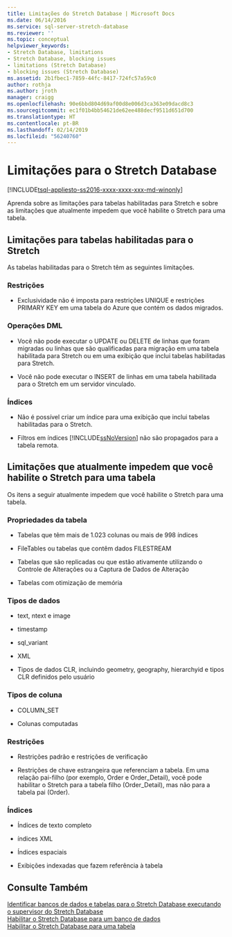 ```yaml
---
title: Limitações do Stretch Database | Microsoft Docs
ms.date: 06/14/2016
ms.service: sql-server-stretch-database
ms.reviewer: ''
ms.topic: conceptual
helpviewer_keywords:
- Stretch Database, limitations
- Stretch Database, blocking issues
- limitations (Stretch Database)
- blocking issues (Stretch Database)
ms.assetid: 2b1fbec1-7859-44fc-8417-724fc57a59c0
author: rothja
ms.author: jroth
manager: craigg
ms.openlocfilehash: 90e6bbd804d69af00d8e006d3ca363e09dacd8c3
ms.sourcegitcommit: ec1f01b4bb54621de62ee488decf9511d651d700
ms.translationtype: HT
ms.contentlocale: pt-BR
ms.lasthandoff: 02/14/2019
ms.locfileid: "56240760"
---
```

# <a name="limitations-for-stretch-database"></a>Limitações para o Stretch Database
[!INCLUDE[tsql-appliesto-ss2016-xxxx-xxxx-xxx-md-winonly](../../includes/tsql-appliesto-ss2016-xxxx-xxxx-xxx-md-winonly.md)]


  Aprenda sobre as limitações para tabelas habilitadas para Stretch e sobre as limitações que atualmente impedem que você habilite o Stretch para uma tabela.  
  
##  <a name="Caveats"></a> Limitações para tabelas habilitadas para o Stretch  
  
As tabelas habilitadas para o Stretch têm as seguintes limitações.  
  
### <a name="constraints"></a>Restrições  
-   Exclusividade não é imposta para restrições UNIQUE e restrições PRIMARY KEY em uma tabela do Azure que contém os dados migrados.  
  
### <a name="dml-operations"></a>Operações DML  
-   Você não pode executar o UPDATE ou DELETE de linhas que foram migradas ou linhas que são qualificadas para migração em uma tabela habilitada para Stretch ou em uma exibição que inclui tabelas habilitadas para Stretch.  
  
-   Você não pode executar o INSERT de linhas em uma tabela habilitada para o Stretch em um servidor vinculado.  
  
### <a name="indexes"></a>Índices  
-   Não é possível criar um índice para uma exibição que inclui tabelas habilitadas para o Stretch.  
  
-   Filtros em índices [!INCLUDE[ssNoVersion](../../includes/ssnoversion-md.md)] não são propagados para a tabela remota.  
  
##  <a name="Limitations"></a> Limitações que atualmente impedem que você habilite o Stretch para uma tabela  
   
 Os itens a seguir atualmente impedem que você habilite o Stretch para uma tabela.  
  
 ### <a name="table-properties"></a>Propriedades da tabela  
-   Tabelas que têm mais de 1.023 colunas ou mais de 998 índices  
  
-   FileTables ou tabelas que contêm dados FILESTREAM  
  
-   Tabelas que são replicadas ou que estão ativamente utilizando o Controle de Alterações ou a Captura de Dados de Alteração  
  
-   Tabelas com otimização de memória  
  
### <a name="data-types"></a>Tipos de dados  
-   text, ntext e image  
  
-   timestamp  
  
-   sql_variant  
  
-   XML  
  
-   Tipos de dados CLR, incluindo geometry, geography, hierarchyid e tipos CLR definidos pelo usuário  
  
 ### <a name="column-types"></a>Tipos de coluna  
 -   COLUMN_SET  
  
-   Colunas computadas  
  
### <a name="constraints"></a>Restrições  
-   Restrições padrão e restrições de verificação  
  
-   Restrições de chave estrangeira que referenciam a tabela. Em uma relação pai-filho (por exemplo, Order e Order_Detail), você pode habilitar o Stretch para a tabela filho (Order_Detail), mas não para a tabela pai (Order).  
  
### <a name="indexes"></a>Índices  
-   Índices de texto completo  
  
-   índices XML  
  
-   Índices espaciais  
  
-   Exibições indexadas que fazem referência à tabela  
  
## <a name="see-also"></a>Consulte Também  
 [Identificar bancos de dados e tabelas para o Stretch Database executando o supervisor do Stretch Database](../../sql-server/stretch-database/stretch-database-databases-and-tables-stretch-database-advisor.md)   
 [Habilitar o Stretch Database para um banco de dados](../../sql-server/stretch-database/enable-stretch-database-for-a-database.md)   
 [Habilitar o Stretch Database para uma tabela](../../sql-server/stretch-database/enable-stretch-database-for-a-table.md)  
  
  
